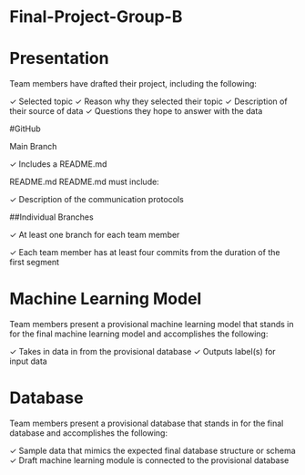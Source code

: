 # Final-Project-Group-B

# Presentation

Team members have drafted their project, including the following:

✓ Selected topic
✓ Reason why they selected their topic 
✓ Description of their source of data
✓ Questions they hope to answer with the data


#GitHub

Main Branch 

✓ Includes a README.md

README.md README.md must include: 

✓ Description of the communication protocols

##Individual Branches 

✓ At least one branch for each team member

✓ Each team member has at least four commits from the duration of the first segment 

# Machine Learning Model

Team members present a provisional
machine learning model that stands in
for the final machine learning model
and accomplishes the following:

✓ Takes in data in from the provisional
database 
✓ Outputs label(s) for input data


# Database

Team members present a provisional
database that stands in for the final
database and accomplishes the
following:

✓ Sample data that mimics the
expected final database structure or
schema 
✓ Draft machine learning module is
connected to the provisional database
